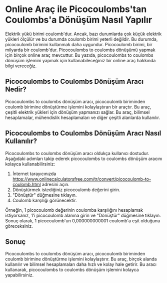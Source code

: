 Online Araç ile Picocoulombs'tan Coulombs'a Dönüşüm Nasıl Yapılır
=================================================================

Elektrik yükü birimi coulomb'dur. Ancak, bazı durumlarda çok küçük elektrik yükleri ölçülür ve bu durumda coulomb birimi yeterli değildir. Bu durumda, picocoulomb birimini kullanmak daha uygundur. Picocoulomb birimi, bir milyarda bir coulomb'dur. Picocoulombs to coulombs dönüşümü yapmak için birçok online araç mevcuttur. Bu yazıda, picocoulombs to coulombs dönüşüm işlemini yapmak için kullanabileceğiniz bir online araç hakkında bilgi vereceğiz.

 Picocoulombs to Coulombs Dönüşüm Aracı Nedir? 
-----------------------------------------------

Picocoulombs to coulombs dönüşüm aracı, picocoulomb biriminden coulomb birimine dönüştürme işlemini kolaylaştıran bir araçtır. Bu araç, çeşitli elektrik yükleri için dönüşüm yapmanızı sağlar. Bu araç, bilimsel hesaplamalar, mühendislik hesaplamaları ve diğer çeşitli alanlarda kullanılır.

 Picocoulombs to Coulombs Dönüşüm Aracı Nasıl Kullanılır? 
----------------------------------------------------------

Picocoulombs to coulombs dönüşüm aracı oldukça kullanıcı dostudur. Aşağıdaki adımları takip ederek picocoulombs to coulombs dönüşüm aracını kolayca kullanabilirsiniz:

1. İnternet tarayıcınızda <https://www.onlinecalculatorsfree.com/tr/convert/picocoulomb-to-coulomb.html> adresini açın.
2. Dönüştürmek istediğiniz picocoulomb değerini girin.
3. "Dönüştür" düğmesine tıklayın.
4. Coulomb karşılığı görünecektir.

Örneğin, 1 picocoulomb değerinin coulomba karşılığını hesaplamak istiyorsanız, 1'i picocoulomb alanına girin ve "Dönüştür" düğmesine tıklayın. Sonuç olarak, 1 picocoulomb'un 0,000000000001 coulomb'a eşit olduğunu göreceksiniz.

 Sonuç 
-------

Picocoulombs to coulombs dönüşüm aracı, picocoulomb biriminden coulomb birimine dönüştürme işlemini kolaylaştırır. Bu araç, birçok alanda kullanılır ve bilimsel hesaplamaları daha hızlı ve kolay hale getirir. Bu aracı kullanarak, picocoulombs to coulombs dönüşüm işlemini kolayca yapabilirsiniz.